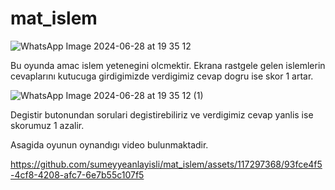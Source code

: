 # mat_islem

![WhatsApp Image 2024-06-28 at 19 35 12](https://github.com/sumeyyeanlayisli/mat_islem/assets/117297368/00fd8f86-50d3-4f78-b128-9c1911d65efa)

Bu oyunda amac islem yetenegini olcmektir.
Ekrana rastgele gelen islemlerin cevaplarını kutucuga girdigimizde verdigimiz cevap dogru ise skor 1 artar.




![WhatsApp Image 2024-06-28 at 19 35 12 (1)](https://github.com/sumeyyeanlayisli/mat_islem/assets/117297368/894dcea1-ceb6-436d-918b-b6405e9bd077)

Degistir butonundan sorulari degistirebiliriz ve verdigimiz cevap yanlis ise skorumuz 1 azalir.


Asagida oyunun oynandıgı video bulunmaktadir.



https://github.com/sumeyyeanlayisli/mat_islem/assets/117297368/93fce4f5-4cf8-4208-afc7-6e7b55c107f5
